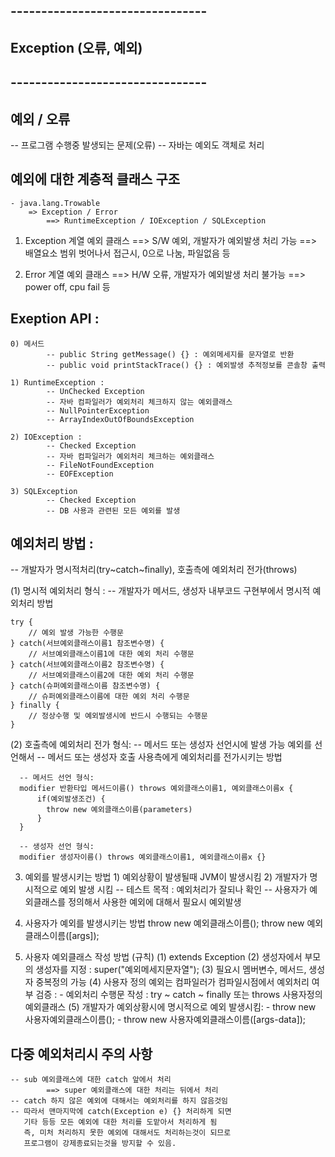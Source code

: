 ## --------------------------------
## Exception (오류, 예외)
## --------------------------------

## 예외 / 오류
-- 프로그램 수행중 발생되는 문제(오류)
-- 자바는 예외도 객체로 처리
 		
## 예외에 대한 계층적 클래스 구조
	- java.lang.Trowable  
		=> Exception / Error	
			==> RuntimeException / IOException / SQLException
			
 1) Exception 계열 예외 클래스
			==> S/W 예외, 개발자가 예외발생 처리 가능
			==> 배열요소 범위 벗어나서 접근시, 0으로 나눔, 파일없음 등
			
 2) Error 계열 예외 클래스
			==> H/W 오류, 개발자가 예외발생 처리 불가능
			==> power off, cpu fail 등


## Exeption API : 
	0) 메서드
			-- public String getMessage() {} : 예외메세지를 문자열로 반환
			-- public void printStackTrace() {} : 예외발생 추적정보를 콘솔창 출력
			
	1) RuntimeException : 
			-- UnChecked Exception
			-- 자바 컴파일러가 예외처리 체크하지 않는 예외클래스
			-- NullPointerException
			-- ArrayIndexOutOfBoundsException
	
	2) IOException :
			-- Checked Exception 
			-- 자바 컴파일러가 예외처리 체크하는 예외클래스
			-- FileNotFoundException
			-- EOFException
			
	3) SQLException	
			-- Checked Exception
			-- DB 사용과 관련된 모든 예외를 발생


## 예외처리 방법 : 
-- 개발자가 명시적처리(try~catch~finally), 호출측에 예외처리 전가(throws)

(1) 명시적 예외처리 형식 : 
	-- 개발자가 메서드, 생성자 내부코드 구현부에서 명시적 예외처리 방법
		
	try {
		// 예외 발생 가능한 수행문
	} catch(서브예외클래스이름1 참조변수명) {
		// 서브예외클래스이름1에 대한 예외 처리 수행문
	} catch(서브예외클래스이름2 참조변수명) {
		// 서브예외클래스이름2에 대한 예외 처리 수행문
	} catch(슈퍼예외클래스이름 참조변수명) {
		// 슈퍼예외클래스이름에 대한 예외 처리 수행문
	} finally {
		// 정상수행 및 예외발생시에 반드시 수행되는 수행문
	}
		
(2) 호출측에 예외처리 전가 형식:
		-- 메서드 또는 생성자 선언시에 발생 가능 예외를 선언해서
	  -- 메서드 또는 생성자 호출 사용측에게 예외처리를 전가시키는 방법

	  -- 메서드 선언 형식:
	  modifier 반환타입 메서드이름() throws 예외클래스이름1, 예외클래스이름x {
		  if(예외발생조건) {
			throw new 예외클래스이름(parameters)
		  }		  
	  }
	  
	  -- 생성자 선언 형식:
	  modifier 생성자이름() throws 예외클래스이름1, 예외클래스이름x {}


3) 예외를 발생시키는 방법
 		1) 예외상황이 발생될때 JVM이 발생시킴
 		2) 개발자가 명시적으로 예외 발생 시킴
 				-- 테스트 목적 : 예외처리가 잘되나 확인
 				-- 사용자가 예외클래스를 정의해서 사용한 예외에 대해서 필요시 예외발생

4) 사용자가 예외를 발생시키는 방법
	throw new 예외클래스이름();
	throw new 예외클래스이름([args]);


5) 사용자 예외클래스 작성 방법 (규칙)
	(1) extends Exception
	(2) 생성자에서 부모의 생성자를 지정 : super("예외메세지문자열");
	(3) 필요시 멤버변수, 메서드, 생성자 중복정의 가능
	(4) 사용자 정의 예외는 컴파일러가 컴파일시점에서 예외처리 여부 검증 : 
		 - 예외처리 수행문 작성 : try ~ catch ~ finally 또는 throws 사용자정의예외클래스 
	(5) 개발자가 예외상황시에 명시적으로 예외 발생시킴:
		- throw new 사용자예외클래스이름();
		- throw new 사용자예외클래스이름([args-data]);


## 다중 예외처리시 주의 사항
	-- sub 예외클래스에 대한 catch 앞에서 처리 
			==> super 예외클래스에 대한 처리는 뒤에서 처리
	-- catch 하지 않은 예외에 대해서는 예외처리를 하지 않음것임
	-- 따라서 맨마지막에 catch(Exception e) {} 처리하게 되면
	   기타 등등 모든 예외에 대한 처리를 도맡아서 처리하게 됨
	   즉, 미처 처리하지 못한 예외에 대해서도 처리하는것이 되므로
	   프로그램이 강제종료되는것을 방지할 수 있음.
	   
